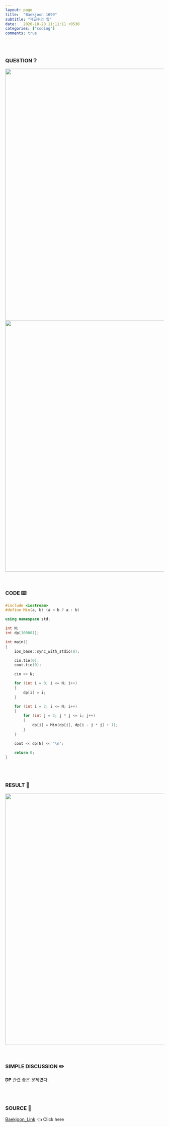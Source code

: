 ```yaml
---
layout: page
title:  "Baekjoon 1699"
subtitle: "제곱수의 합"
date:   2020-10-28 11:11:11 +0530
categories: ["coding"]
comments: true
---
```


<br>

### QUESTION ❔

<img src="{{ '/assets/baekjoon/1699.jpg' }}" style="width: 800px; height: auto; margin-left: auto; margin-right: auto; display: block;">
<img src="{{ '/assets/baekjoon/1699a.jpg' }}" style="width: 800px; height: auto; margin-left: auto; margin-right: auto; display: block;">  

<br>
<br>

### CODE ⌨️

```c++
#include <iostream>
#define Min(a, b) (a < b ? a : b)

using namespace std;

int N;
int dp[100001];

int main()
{
	ios_base::sync_with_stdio(0);

	cin.tie(0);
	cout.tie(0);

	cin >> N;

	for (int i = 0; i <= N; i++)
	{
		dp[i] = i;
	}

	for (int i = 2; i <= N; i++)
	{
		for (int j = 2; j * j <= i; j++)
		{
			dp[i] = Min(dp[i], dp[i - j * j] + 1);
		}
	}

	cout << dp[N] << "\n";

	return 0;
}
```  

<br>
<br>

### RESULT 💛

<img src="{{ '/assets/baekjoon/1699r.jpg' }}" style="width: 800px; height: auto; margin-left: auto; margin-right: auto; display: block;">  

<br>
<br>

### SIMPLE DISCUSSION ✏️

**DP** 관련 좋은 문제였다.  

<br>
<br>

### SOURCE 💎

[Baekjoon_Link][link] 👈 Click here  

<br>
<br>

<script src="https://utteranc.es/client.js"
        repo="DCherish/DCherish.github.io"
        issue-term="pathname"
        theme="boxy-light"
        crossorigin="anonymous"
        async>
</script>

[link]: https://www.acmicpc.net/problem/1699